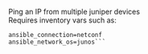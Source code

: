 Ping an IP from multiple juniper devices<br>
Requires inventory vars such as:

```[ping:vars]
ansible_connection=netconf
ansible_network_os=junos```
